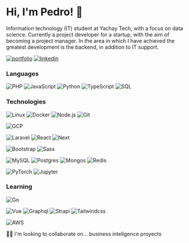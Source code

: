 
# Hi, I'm Pedro! 👋

Information technology (IT) student at Yachay Tech, with a focus on data science. Currently a project developer for a startup, with the aim of becoming a project manager. In the area in which I have achieved the greatest development is the backend, in addition to IT support.

[![portfolio](https://img.shields.io/badge/my_portfolio-000?style=for-the-badge&logo=ko-fi&logoColor=white)](https://pedroaltamirano.bss.design/)
[![linkedin](https://img.shields.io/badge/linkedin-0A66C2?style=for-the-badge&logo=linkedin&logoColor=white)](https://www.linkedin.com/in/pedro-altamirano/)
### Languages

![PHP](https://img.shields.io/badge/-PHP-000?&logo=php)
![JavaScript](https://img.shields.io/badge/-JavaScript-000?&logo=JavaScript)
![Python](https://img.shields.io/badge/-Python-000?&logo=Python)
![TypeScript](https://img.shields.io/badge/-TypeScript-000?&logo=TypeScript)
![SQL](https://img.shields.io/badge/-SQL-000?&logo=MySQL)

### Technologies

![Linux](https://img.shields.io/badge/-Linux-000?&logo=Linux)
![Docker](https://img.shields.io/badge/-Docker-000?&logo=Docker)
![Node.js](https://img.shields.io/badge/-Node.js-000?&logo=node.js)
![Git](https://img.shields.io/badge/-Git-000?&logo=Git)

![GCP](https://img.shields.io/badge/-GCP-000?&logo=GoogleCloud)

![Laravel](https://img.shields.io/badge/-Laravel-000?&logo=Laravel)
![React](https://img.shields.io/badge/-React-000?&logo=React)
![Next](https://img.shields.io/badge/-Next-000?&logo=Next.js)

![Bootstrap](https://img.shields.io/badge/-Bootstrap-000?&logo=Bootstrap)
![Sass](https://img.shields.io/badge/-Sass-000?&logo=Sass)

![MySQL](https://img.shields.io/badge/-MySQL-000?&logo=MySQL)
![Postgres](https://img.shields.io/badge/-Postgresql-000?&logo=Postgresql)
![Mongos](https://img.shields.io/badge/-Mongodb-000?&logo=Mongodb)
![Redis](https://img.shields.io/badge/-Redis-000?&logo=Redis)

![PyTorch](https://img.shields.io/badge/-PyTorch-000?&logo=PyTorch)
![Jupyter](https://img.shields.io/badge/-Jupyter-000?&logo=Jupyter)

### Learning
![Go](https://img.shields.io/badge/-Go-000?&logo=Go)

![Vue](https://img.shields.io/badge/-Vue-000?&logo=Vue.js)
![Graphql](https://img.shields.io/badge/-Graphql-000?&logo=Graphql)
![Strapi](https://img.shields.io/badge/-Strapi-000?&logo=Strapi)
![Tailwindcss](https://img.shields.io/badge/-Tailwindcss-000?&logo=Tailwindcss)

![AWS](https://img.shields.io/badge/-AWS-000?&logo=AmazonAWS)

👯‍♀️ I'm looking to collaborate on...
business inteligence proyects
